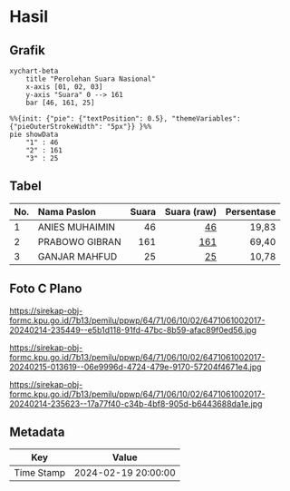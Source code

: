 # Hasil

## Grafik

```mermaid
xychart-beta
    title "Perolehan Suara Nasional"
    x-axis [01, 02, 03]
    y-axis "Suara" 0 --> 161
    bar [46, 161, 25]
```

```mermaid
%%{init: {"pie": {"textPosition": 0.5}, "themeVariables": {"pieOuterStrokeWidth": "5px"}} }%%
pie showData
    "1" : 46
    "2" : 161
    "3" : 25
```

## Tabel

| No. | Nama Paslon    | Suara | Suara (raw) | Persentase |
|:--- |:-------------- | -----:| -----------:| ----------:|
| 1   | ANIES MUHAIMIN | 46    | [46][p-1]   | 19,83      |
| 2   | PRABOWO GIBRAN | 161   | [161][p-2]  | 69,40      |
| 3   | GANJAR MAHFUD  | 25    | [25][p-3]   | 10,78      |


[p-1]: https://github.com/gigit-pemilu/pemilu-2024/blob/main/pilpres/hitung-suara/sub/64-kalimantan-timur/sub/71-kota-balikpapan/sub/06-balikpapan-kota/sub/1002-telaga-sari/sub/017-tps/sub/paslon-1.txt
[p-2]: https://github.com/gigit-pemilu/pemilu-2024/blob/main/pilpres/hitung-suara/sub/64-kalimantan-timur/sub/71-kota-balikpapan/sub/06-balikpapan-kota/sub/1002-telaga-sari/sub/017-tps/sub/paslon-2.txt
[p-3]: https://github.com/gigit-pemilu/pemilu-2024/blob/main/pilpres/hitung-suara/sub/64-kalimantan-timur/sub/71-kota-balikpapan/sub/06-balikpapan-kota/sub/1002-telaga-sari/sub/017-tps/sub/paslon-3.txt

## Foto C Plano

https://sirekap-obj-formc.kpu.go.id/7b13/pemilu/ppwp/64/71/06/10/02/6471061002017-20240214-235449--e5b1d118-91fd-47bc-8b59-afac89f0ed56.jpg

https://sirekap-obj-formc.kpu.go.id/7b13/pemilu/ppwp/64/71/06/10/02/6471061002017-20240215-013619--06e9996d-4724-479e-9170-57204f4671e4.jpg

https://sirekap-obj-formc.kpu.go.id/7b13/pemilu/ppwp/64/71/06/10/02/6471061002017-20240214-235623--17a77f40-c34b-4bf8-905d-b6443688da1e.jpg


## Metadata

| Key        | Value               |
| ---------- | ------------------- |
| Time Stamp | 2024-02-19 20:00:00 |



